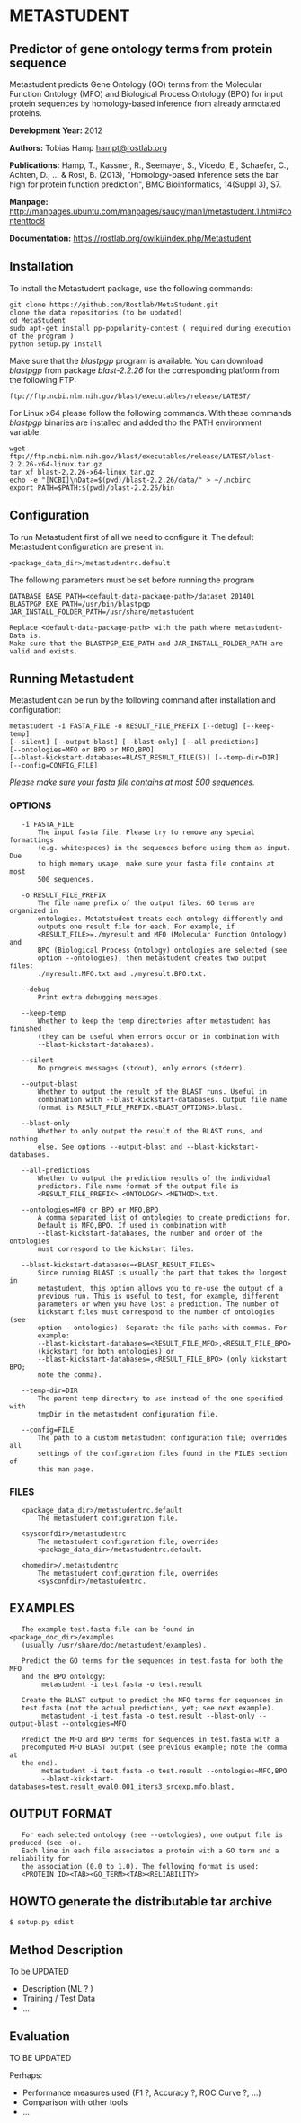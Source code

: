 # METASTUDENT 
## Predictor of gene ontology terms from protein sequence

Metastudent predicts Gene Ontology (GO) terms from the Molecular
Function Ontology (MFO) and Biological Process Ontology (BPO) for input
protein sequences by homology-based inference from already annotated
proteins.

**Development Year:**  2012

**Authors:** Tobias Hamp <hampt@rostlab.org>

**Publications:** Hamp, T., Kassner, R., Seemayer, S., Vicedo, E., Schaefer, C., Achten, D., ... & Rost, B. (2013),
"Homology-based inference sets the bar high for protein function prediction", BMC Bioinformatics, 14(Suppl 3), S7.

**Manpage:** http://manpages.ubuntu.com/manpages/saucy/man1/metastudent.1.html#contenttoc8

**Documentation:** https://rostlab.org/owiki/index.php/Metastudent

## Installation
To install the Metastudent package, use the following commands:
```
git clone https://github.com/Rostlab/MetaStudent.git
clone the data repositories (to be updated)
cd MetaStudent
sudo apt-get install pp-popularity-contest ( required during execution of the program )
python setup.py install
```
Make sure that the *blastpgp* program is available. You can download *blastpgp* from package *blast-2.2.26* for the corresponding platform from the following FTP: 
```
ftp://ftp.ncbi.nlm.nih.gov/blast/executables/release/LATEST/
```
For Linux x64 please follow the following commands. With these commands *blastpgp* binaries are installed and added tho the PATH environment variable:
```
wget ftp://ftp.ncbi.nlm.nih.gov/blast/executables/release/LATEST/blast-2.2.26-x64-linux.tar.gz
tar xf blast-2.2.26-x64-linux.tar.gz
echo -e "[NCBI]\nData=$(pwd)/blast-2.2.26/data/" > ~/.ncbirc
export PATH=$PATH:$(pwd)/blast-2.2.26/bin
```

## Configuration
To run Metastudent first of all we need to configure it. The default Metastudent configuration are present in:
```
<package_data_dir>/metastudentrc.default
```
The following parameters must be set before running the program
```
DATABASE_BASE_PATH=<default-data-package-path>/dataset_201401
BLASTPGP_EXE_PATH=/usr/bin/blastpgp
JAR_INSTALL_FOLDER_PATH=/usr/share/metastudent

Replace <default-data-package-path> with the path where metastudent-Data is.
Make sure that the BLASTPGP_EXE_PATH and JAR_INSTALL_FOLDER_PATH are valid and exists.
```
## Running Metastudent
Metastudent can be run by the following command after installation and configuration:
```
metastudent -i FASTA_FILE -o RESULT_FILE_PREFIX [--debug] [--keep-temp]
[--silent] [--output-blast] [--blast-only] [--all-predictions]
[--ontologies=MFO or BPO or MFO,BPO]
[--blast-kickstart-databases=BLAST_RESULT_FILE(S)] [--temp-dir=DIR]
[--config=CONFIG_FILE] 
```
*Please make sure your fasta file contains at most 500 sequences.*

### OPTIONS

       -i FASTA_FILE
           The input fasta file. Please try to remove any special formattings
           (e.g. whitespaces) in the sequences before using them as input. Due
           to high memory usage, make sure your fasta file contains at most
           500 sequences.

       -o RESULT_FILE_PREFIX
           The file name prefix of the output files. GO terms are organized in
           ontologies. Metatstudent treats each ontology differently and
           outputs one result file for each. For example, if
           <RESULT_FILE>=./myresult and MFO (Molecular Function Ontology) and
           BPO (Biological Process Ontology) ontologies are selected (see
           option --ontologies), then metastudent creates two output files:
           ./myresult.MFO.txt and ./myresult.BPO.txt.

       --debug
           Print extra debugging messages.

       --keep-temp
           Whether to keep the temp directories after metastudent has finished
           (they can be useful when errors occur or in combination with
           --blast-kickstart-databases).

       --silent
           No progress messages (stdout), only errors (stderr).

       --output-blast
           Whether to output the result of the BLAST runs. Useful in
           combination with --blast-kickstart-databases. Output file name
           format is RESULT_FILE_PREFIX.<BLAST_OPTIONS>.blast.

       --blast-only
           Whether to only output the result of the BLAST runs, and nothing
           else. See options --output-blast and --blast-kickstart-databases.

       --all-predictions
           Whether to output the prediction results of the individual
           predictors. File name format of the output file is
           <RESULT_FILE_PREFIX>.<ONTOLOGY>.<METHOD>.txt.

       --ontologies=MFO or BPO or MFO,BPO
           A comma separated list of ontologies to create predictions for.
           Default is MFO,BPO. If used in combination with
           --blast-kickstart-databases, the number and order of the ontologies
           must correspond to the kickstart files.

       --blast-kickstart-databases=<BLAST_RESULT_FILES>
           Since running BLAST is usually the part that takes the longest in
           metastudent, this option allows you to re-use the output of a
           previous run. This is useful to test, for example, different
           parameters or when you have lost a prediction. The number of
           kickstart files must correspond to the number of ontologies (see
           option --ontologies). Separate the file paths with commas. For
           example:
           --blast-kickstart-databases=<RESULT_FILE_MFO>,<RESULT_FILE_BPO>
           (kickstart for both ontologies) or
           --blast-kickstart-databases=,<RESULT_FILE_BPO> (only kickstart BPO;
           note the comma).

       --temp-dir=DIR
           The parent temp directory to use instead of the one specified with
           tmpDir in the metastudent configuration file.

       --config=FILE
           The path to a custom metastudent configuration file; overrides all
           settings of the configuration files found in the FILES section of
           this man page.

### FILES

       <package_data_dir>/metastudentrc.default
           The metastudent configuration file.

       <sysconfdir>/metastudentrc
           The metastudent configuration file, overrides
           <package_data_dir>/metastudentrc.default.

       <homedir>/.metastudentrc
           The metastudent configuration file, overrides
           <sysconfdir>/metastudentrc.

## EXAMPLES

       The example test.fasta file can be found in <package_doc_dir>/examples
       (usually /usr/share/doc/metastudent/examples).

       Predict the GO terms for the sequences in test.fasta for both the MFO
       and the BPO ontology:
            metastudent -i test.fasta -o test.result

       Create the BLAST output to predict the MFO terms for sequences in
       test.fasta (not the actual predictions, yet; see next example).
            metastudent -i test.fasta -o test.result --blast-only --output-blast --ontologies=MFO

       Predict the MFO and BPO terms for sequences in test.fasta with a
       precomputed MFO BLAST output (see previous example; note the comma at
       the end).
            metastudent -i test.fasta -o test.result --ontologies=MFO,BPO 
            --blast-kickstart-databases=test.result_eval0.001_iters3_srcexp.mfo.blast,

## OUTPUT FORMAT

       For each selected ontology (see --ontologies), one output file is produced (see -o). 
       Each line in each file associates a protein with a GO term and a reliability for
       the association (0.0 to 1.0). The following format is used: 
       <PROTEIN ID><TAB><GO_TERM><TAB><RELIABILITY>


## HOWTO generate the distributable tar archive
```
$ setup.py sdist
```
## Method Description

To be UPDATED

* Description (ML ? )
* Training / Test Data
* ...

## Evaluation

TO BE UPDATED

Perhaps:

* Performance measures used (F1 ?, Accuracy ?, ROC Curve ?, ...)
* Comparison with other tools
* ...
